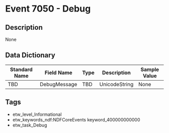 # Event 7050 - Debug

## Description
None

## Data Dictionary
|Standard Name|Field Name|Type|Description|Sample Value|
|---|---|---|---|---|
|TBD|DebugMessage|TBD|UnicodeString|None|None|

## Tags
* etw_level_Informational
* etw_keywords_ndf:NDFCoreEvents keyword_400000000000
* etw_task_Debug